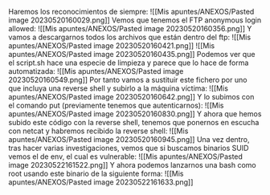 Haremos los reconocimientos de siempre:
![[Mis apuntes/ANEXOS/Pasted image 20230520160029.png]]
Vemos que tenemos el FTP anonymous login allowed:
![[Mis apuntes/ANEXOS/Pasted image 20230520160356.png]]
Y vamos a descargarnos todos los archivos que están dentro del ftp:
![[Mis apuntes/ANEXOS/Pasted image 20230520160421.png]]
![[Mis apuntes/ANEXOS/Pasted image 20230520160435.png]]
Podemos ver que el script.sh hace una especie de limpieza y parece que lo hace de forma automatizada:
![[Mis apuntes/ANEXOS/Pasted image 20230520160549.png]]
Por tanto vamos a sustituir este fichero por uno que incluya una reverse shell y subirlo a la máquina víctima:
![[Mis apuntes/ANEXOS/Pasted image 20230520160642.png]]
Y lo subimos con el comando put (previamente tenemos que autenticarnos):
![[Mis apuntes/ANEXOS/Pasted image 20230520160830.png]]
Y ahora que hemos subido este código con la reverse shell, tenemos que ponernos en escucha con netcat y habremos recibido la reverse shell:
![[Mis apuntes/ANEXOS/Pasted image 20230520160945.png]]
Una vez dentro, tras hacer varias investigaciones, vemos que si buscamos binarios SUID vemos el de env, el cual es vulnerable:
![[Mis apuntes/ANEXOS/Pasted image 20230522161522.png]]
Y ahora podemos lanzarnos una bash como root usando este binario de la siguiente forma:
![[Mis apuntes/ANEXOS/Pasted image 20230522161633.png]]
